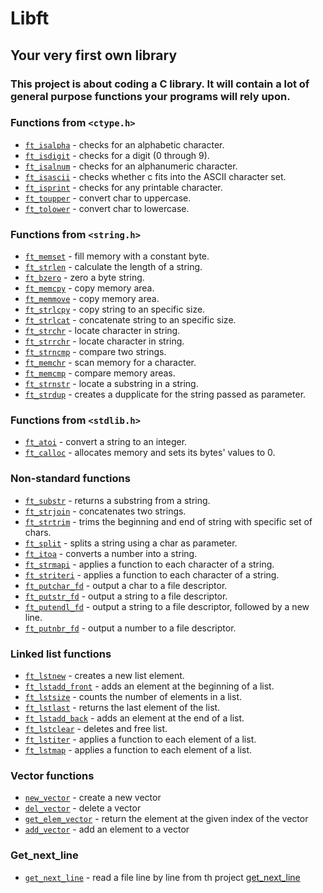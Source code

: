 # Libft

## Your very first own library

### This project is about coding a C library. It will contain a lot of general purpose functions your programs will rely upon.

### Functions from `<ctype.h>`

- [`ft_isalpha`](src/characters/ft_isalpha.c)	- checks  for  an  alphabetic  character.
- [`ft_isdigit`](src/characters/ft_isdigit.c)	- checks for a digit (0 through 9).
- [`ft_isalnum`](src/characters/ft_isalnum.c)	- checks for an alphanumeric character.
- [`ft_isascii`](src/characters/ft_isascii.c)	- checks whether c fits into the ASCII character set.
- [`ft_isprint`](src/characters/ft_isprint.c)	- checks for any printable character.
- [`ft_toupper`](src/characters/ft_toupper.c)	- convert char to uppercase.
- [`ft_tolower`](src/characters/ft_tolower.c)	- convert char to lowercase.

### Functions from `<string.h>`

- [`ft_memset`](src/memory/ft_memset.c)	- fill memory with a constant byte.
- [`ft_strlen`](src/string/ft_strlen.c)	- calculate the length of a string.
- [`ft_bzero`](src/memory/ft_bzero.c)	- zero a byte string.
- [`ft_memcpy`](src/memory/ft_memcpy.c)	- copy memory area.
- [`ft_memmove`](src/memory/ft_memmove.c)	- copy memory area.
- [`ft_strlcpy`](src/string/ft_strlcpy.c)	- copy string to an specific size.
- [`ft_strlcat`](src/string/ft_strlcat.c)	- concatenate string to an specific size.
- [`ft_strchr`](src/string/ft_strchr.c)	- locate character in string.
- [`ft_strrchr`](src/string/ft_strrchr.c)	- locate character in string.
- [`ft_strncmp`](src/string/ft_strncmp.c)	- compare two strings.
- [`ft_memchr`](src/memory/ft_memchr.c)	- scan memory for a character.
- [`ft_memcmp`](src/memory/ft_memcmp.c)	- compare memory areas.
- [`ft_strnstr`](src/string/ft_strnstr.c)	- locate a substring in a string.
- [`ft_strdup`](src/string/ft_strdup.c)	- creates a dupplicate for the string passed as parameter.

### Functions from `<stdlib.h>`
- [`ft_atoi`](src/string/ft_atoi.c)	- convert a string to an integer.
- [`ft_calloc`](src/memory/ft_calloc.c)	- allocates memory and sets its bytes' values to 0.

### Non-standard functions
- [`ft_substr`](src/string/ft_substr.c)	- returns a substring from a string.
- [`ft_strjoin`](src/string/ft_strjoin.c)	- concatenates two strings.
- [`ft_strtrim`](src/string/ft_strtrim.c)	- trims the beginning and end of string with specific set of chars.
- [`ft_split`](src/string/ft_split.c)	- splits a string using a char as parameter.
- [`ft_itoa`](src/string/ft_itoa.c)	- converts a number into a string.
- [`ft_strmapi`](src/string/ft_strmapi.c)	- applies a function to each character of a string.
- [`ft_striteri`](src/string/ft_striteri.c)	- applies a function to each character of a string.
- [`ft_putchar_fd`](src/write/ft_putchar_fd.c)	- output a char to a file descriptor.
- [`ft_putstr_fd`](src/write/ft_putstr_fd.c)	- output a string to a file descriptor.
- [`ft_putendl_fd`](src/write/ft_putendl_fd.c)	- output a string to a file descriptor, followed by a new line.
- [`ft_putnbr_fd`](src/write/ft_putnbr_fd.c)	- output a number to a file descriptor.

### Linked list functions

- [`ft_lstnew`](src/list/ft_lstnew.c)	- creates a new list element.
- [`ft_lstadd_front`](src/list/ft_lstadd_front.c)	- adds an element at the beginning of a list.
- [`ft_lstsize`](src/list/ft_lstsize.c)	- counts the number of elements in a list.
- [`ft_lstlast`](src/list/ft_lstlast.c)	- returns the last element of the list.
- [`ft_lstadd_back`](src/list/ft_lstadd_back.c)	- adds an element at the end of a list.
- [`ft_lstclear`](src/list/ft_lstclear.c)	- deletes and free list.
- [`ft_lstiter`](src/list/ft_lstiter.c)	- applies a function to each element of a list.
- [`ft_lstmap`](src/list/ft_lstmap.c)	- applies a function to each element of a list.

### Vector functions

- [`new_vector`](src/vector/new_vector.c) - create a new vector
- [`del_vector`](src/vector/del_vector.c) - delete a vector
- [`get_elem_vector`](src/vector/get_elem_vector.c) - return the element at the given index of the vector
- [`add_vector`](src/vector/add_vector.c) - add an element to a vector

### Get_next_line

- [`get_next_line`](src/get_next_line.c) - read a file line by line from th project [get_next_line](https://github.com/pyven-dr/get_next_line)
